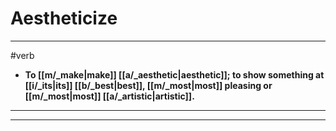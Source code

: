 # Aestheticize
---
#verb
- **To [[m/_make|make]] [[a/_aesthetic|aesthetic]]; to show something at [[i/_its|its]] [[b/_best|best]], [[m/_most|most]] pleasing or [[m/_most|most]] [[a/_artistic|artistic]].**
---
---
